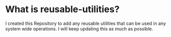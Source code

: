 # What is reusable-utilities?

I created this Repository to add any reusable utilities that can be used in any system wide operations. I will keep updating this as much as possible. 